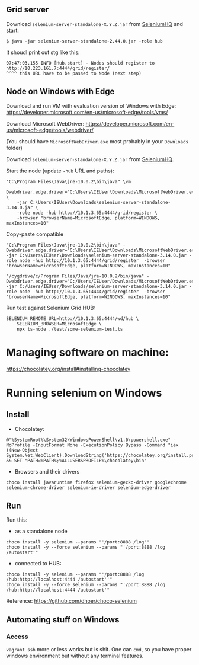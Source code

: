 ## Grid server

Download `selenium-server-standalone-X.Y.Z.jar` from [SeleniumHQ] and start:

    $ java -jar selenium-server-standalone-2.44.0.jar -role hub

It shoudl print out stg like this:

    07:47:03.155 INFO [Hub.start] - Nodes should register to http://10.223.161.7:4444/grid/register/
    ^^^^ this URL have to be passed to Node (next step)



## Node on Windows with Edge

Download and run VM with evaluation version of Windows with Edge: https://developer.microsoft.com/en-us/microsoft-edge/tools/vms/

Download Microsoft WebDriver: https://developer.microsoft.com/en-us/microsoft-edge/tools/webdriver/

(You should have `MicrosoftWebDriver.exe` most probably in your `Downloads` folder)

Download `selenium-server-standalone-X.Y.Z.jar` from [SeleniumHQ].

Start the node (update `-hub` URL and paths):

    "C:\Program Files\Java\jre-10.0.2\bin\java" \vm
        -Dwebdriver.edge.driver="C:\Users\IEUser\Downloads\MicrosoftWebDriver.exe" \
        -jar C:\Users\IEUser\Downloads\selenium-server-standalone-3.14.0.jar \
        -role node -hub http://10.1.3.65:4444/grid/register \
        -browser "browserName=MicrosoftEdge, platform=WINDOWS, maxInstances=10"

Copy-paste compatible

    "C:\Program Files\Java\jre-10.0.2\bin\java" -Dwebdriver.edge.driver="C:\Users\IEUser\Downloads\MicrosoftWebDriver.exe" -jar C:\Users\IEUser\Downloads\selenium-server-standalone-3.14.0.jar -role node -hub http://10.1.3.65:4444/grid/register  -browser "browserName=MicrosoftEdge, platform=WINDOWS, maxInstances=10"

    "/cygdrive/c/Program Files/Java/jre-10.0.2/bin/java" -Dwebdriver.edge.driver="C:/Users/IEUser/Downloads/MicrosoftWebDriver.exe" -jar C:/Users/IEUser/Downloads/selenium-server-standalone-3.14.0.jar -role node -hub http://10.1.3.65:4444/grid/register  -browser "browserName=MicrosoftEdge, platform=WINDOWS, maxInstances=10"


Run test against Selenium Grid HUB:

    SELENIUM_REMOTE_URL=http://10.1.3.65:4444/wd/hub \
        SELENIUM_BROWSER=MicrosoftEdge \
        npx ts-node ./test/some-selenium-test.ts

[SeleniumHQ]: https://www.seleniumhq.org/download/

###

# Managing software on machine:

https://chocolatey.org/install#installing-chocolatey

# Running selenium on Windows

## Install

* Chocolatey:
```
@"%SystemRoot%\System32\WindowsPowerShell\v1.0\powershell.exe" -NoProfile -InputFormat None -ExecutionPolicy Bypass -Command "iex ((New-Object System.Net.WebClient).DownloadString('https://chocolatey.org/install.ps1'))" && SET "PATH=%PATH%;%ALLUSERSPROFILE%\chocolatey\bin"
```

* Browsers and their drivers
```
choco install javaruntime firefox selenium-gecko-driver googlechrome selenium-chrome-driver selenium-ie-driver selenium-edge-driver
```

## Run
Run this:

* as a standalone node

```
choco install -y selenium --params "'/port:8888 /log'"
choco install -y --force selenium --params "'/port:8888 /log /autostart'"
```

* connected to HUB:
```
choco install -y selenium --params "'/port:8888 /log /hub:http://localhost:4444 /autostart''"
choco install -y --force selenium --params "'/port:8888 /log /hub:http://localhost:4444 /autostart'"
```

Reference: https://github.com/dhoer/choco-selenium
## Automating stuff on Windows

### Access

`vagrant ssh` more or less works but is shit.
One can `cmd`, so you have proper windows environment but without any terminal features.

